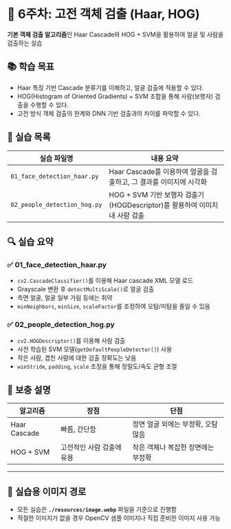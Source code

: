 # 🧠 6주차: 고전 객체 검출 (Haar, HOG)

**기본 객체 검출 알고리즘**인 Haar Cascade와 HOG + SVM을 활용하여 얼굴 및 사람을 검출하는 실습


## 📚 학습 목표

- Haar 특징 기반 Cascade 분류기를 이해하고, 얼굴 검출에 적용할 수 있다.
- HOG(Histogram of Oriented Gradients) + SVM 조합을 통해 사람(보행자) 검출을 수행할 수 있다.
- 고전 방식 객체 검출의 한계와 DNN 기반 검출과의 차이를 파악할 수 있다.

## 🧪 실습 목록

| 실습 파일명 | 내용 요약 |
|-------------|-----------|
| `01_face_detection_haar.py` | Haar Cascade를 이용하여 얼굴을 검출하고, 그 결과를 이미지에 시각화 |
| `02_people_detection_hog.py` | HOG + SVM 기반 보행자 검출기(HOGDescriptor)를 활용하여 이미지 내 사람 검출 |

## 🔍 실습 요약

### ✅ 01_face_detection_haar.py

- `cv2.CascadeClassifier()`를 이용해 Haar cascade XML 모델 로드
- Grayscale 변환 후 `detectMultiScale()`로 얼굴 검출
- 측면 얼굴, 얼굴 일부 가림 등에는 취약
- `minNeighbors`, `minSize`, `scaleFactor`를 조정하여 오탐/미탐을 줄일 수 있음

### ✅ 02_people_detection_hog.py

- `cv2.HOGDescriptor()`를 이용해 사람 검출
- 사전 학습된 SVM 모델(`getDefaultPeopleDetector()`) 사용
- 작은 사람, 겹친 사람에 대한 검출 정확도는 낮음
- `winStride`, `padding`, `scale` 조정을 통해 정밀도/속도 균형 조절

## 🧠 보충 설명

| 알고리즘 | 장점 | 단점 |
|----------|------|------|
| Haar Cascade | 빠름, 간단함 | 정면 얼굴 외에는 부정확, 오탐 많음 |
| HOG + SVM | 고전적인 사람 검출에 유용 | 작은 객체나 복잡한 장면에는 부정확 |

---

## 📌 실습용 이미지 경로

- 모든 실습은 **`./resources/image.webp`** 파일을 기준으로 진행함
- 적절한 이미지가 없을 경우 OpenCV 샘플 이미지나 직접 준비한 이미지 사용 가능
